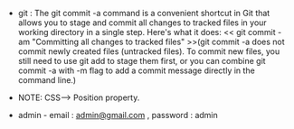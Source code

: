 * git : The git commit -a command is a convenient shortcut in Git that allows you to stage and commit all changes to tracked files in your working directory in a single step. Here's what it does:
<< git commit -am "Committing all changes to tracked files" >>(git commit -a does not commit newly created files (untracked files). To commit new files, you still need to use git add to stage them first, or you can combine git commit -a with -m flag to add a commit message directly in the command line.)

* NOTE: CSS--> Position property.

* admin - email : admin@gmail.com , password : admin